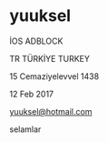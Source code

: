# yuuksel

İOS ADBLOCK

TR TÜRKİYE TURKEY

15 Cemaziyelevvel 1438 

12 Feb 2017

yuuksel@hotmail.com

selamlar